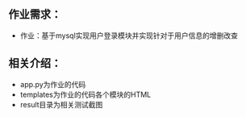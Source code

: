 ## 作业需求：

* 作业：基于mysql实现用户登录模块并实现针对于用户信息的增删改查

## 相关介绍：

* app.py为作业的代码
* templates为作业的代码各个模块的HTML
* result目录为相关测试截图
